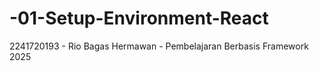 # -01-Setup-Environment-React
2241720193 - Rio Bagas Hermawan - Pembelajaran Berbasis Framework 2025
